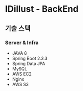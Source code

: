 # IDillust - BackEnd

## 기술 스택

### Server & Infra
- JAVA 8
- Spring Boot 2.3.3
- Spring Data JPA
- MySQL
- AWS EC2
- Nginx
- AWS S3
